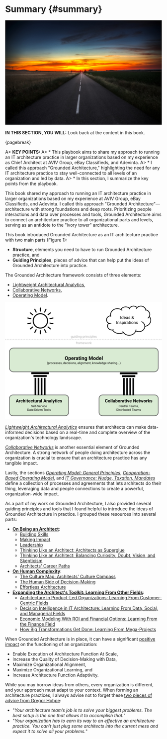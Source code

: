 

# Summary {#summary}

![image by ruhey from istock](assets/images/istock/iStock-496666941.jpg)

**IN THIS SECTION, YOU WILL:** Look back at the content in this book.

{pagebreak}

A> **KEY POINTS:**
A> * This playbook aims to share my approach to running an IT architecture practice in larger organizations based on my experience as Chief Architect at AVIV Group, eBay Classifieds, and Adevinta. 
A> * I called this approach "Grounded Architecture," highlighting the need for any IT architecture practice to stay well-connected to all levels of an organization and led by data.
A> * In this section, I summarize the key points from the playbook.

This book shared my approach to running an IT architecture practice in larger organizations based on my experience at AVIV Group, eBay Classifieds, and Adevinta. I called this approach "Grounded Architecture"—architecture with strong foundations and deep roots. Prioritizing people interactions and data over processes and tools, Grounded Architecture aims to connect an architecture practice to all organizational parts and levels, serving as an antidote to the "ivory tower" architecture.

This book introduced Grounded Architecture as an IT architecture practice with two main parts (Figure 1):
* **Structure**, elements you need to have to run Grounded Architecture practice, and
* **Guiding Principles**, pieces of advice that can help put the ideas of Grounded Architecture into practice.

The Grounded Architecture framework consists of three elements:
* [Lightweight Architectural Analytics](#analytics),
* [Collaborative Networks](#people),
* [Operating Model](#operating-model).

![Figure 1: Grounded Architecture Overview.](assets/images/model.png)

*[Lightweight Architectural Analytics](#analytics)* ensures that architects can make data-informed decisions based on a real-time and complete overview of the organization's technology landscape.

*[Collaborative Networks](#people)* is another essential element of Grounded Architecture. A strong network of people doing architecture across the organization is crucial to ensure that an architecture practice has any tangible impact.

Lastly, the sections *[Operating Model: General Principles](#operating-model)*, *[Cooperation-Based Operating Model](#six-simple-rules)*, and *[IT Governance: Nudge, Taxation, Mandates](#governance)* define a collection of processes and agreements that lets architects do their thing, leveraging data and people connections to create a powerful, organization-wide impact.

As a part of my work on Grounded Architecture, I also provided several guiding principles and tools that I found helpful to introduce the ideas of Grounded Architecture in practice. I grouped these resources into several parts:

* [**On Being an Architect**](#being-architect):
  * [Building Skills](#skills)
  * [Making Impact](#impact)
  * [Leadership](#leadership)
  * [Thinking Like an Architect: Architects as Superglue](#superglue)
  * [Thinking Like an Architect: Balancing Curiosity, Doubt, Vision, and Skepticism](#balancing)
  * [Architects' Career Paths](#career-paths)
* [**On Human Complexity**](#human-complexity):
  * [The Culture Map: Architects' Culture Compass](#culture-map)
  * [The Human Side of Decision-Making](#human-decisions)
  * [Effortless Architecture](#effortless)
* [**Expanding the Architect's Toolkit: Learning From Other Fields**](#expanding-toolkit):
  * [Architecture in Product-Led Organizations: Learning From Customer-Centric Fields](#product) 
  * [Decision Intelligence in IT Architecture: Learning From Data, Social, and Managerial Fields](#decision-intelligence)
  * [Economic Modeling With ROI and Financial Options: Learning From the Finance Field](#economics)
  * [How Big Transformations Get Done: Learning From Mega-Projects](#big-transformations)

When Grounded Architecture is in place, it can have a significant [positive impact](#impact) on the functioning of an organization:

* Enable Execution of Architecture Function At Scale,
* Increase the Quality of Decision-Making with Data,
* Maximize Organizational Alignment,
* Maximize Organizational Learning, and
* Increase Architecture Function Adaptivity.

While you may borrow ideas from others, every organization is different, and your approach must adapt to your context. When forming an architecture practices, I always advise not to forget these [two pieces of advice from Gregor Hohpe](https://architectelevator.com/architecture/organizing-architecture/):
 * "*Your architecture team’s job is to solve your biggest problems. The best setup is the one that allows it to accomplish that.*"
 * "*Your organization has to earn its way to an effective an architecture practice. You can’t just plug some architects into the current mess and expect it to solve all your problems.*"
